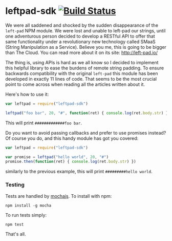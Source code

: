 # leftpad-sdk [![Build Status](https://travis-ci.org/ayc/leftpad-sdk.svg?branch=master)](https://travis-ci.org/ayc/leftpad-sdk)

We were all saddened and shocked by the sudden disappearance of the `left-pad` NPM module. We were lost and unable to left-pad our strings, until one adventurous person decided to develop a RESTful API to offer that same functionality under a revolutionary new technology called SMaaS (String Manipulation as a Service). Believe you me, this is going to be bigger than The Cloud. You can read more about it on its site: http://left-pad.io/

The thing is, using APIs is hard as we all know so I decided to implement this helpful library to ease the burdens of remote string padding. To ensure backwards compatibility with the original `left-pad` this module has been developed in exactly 11 lines of code. That seems to be the most crucial point to come across when reading all the articles written about it.

Here's how to use it:

```javascript
var leftpad = require("leftpad-sdk")

leftpad("foo bar", 20, "#", function(ret) { console.log(ret.body.str) })
```

This will print `#############foo bar`.

Do you want to avoid passing callbacks and prefer to use promises instead? Of course you do, and this handy module has got you covered:

```javascript
var leftpad = require("leftpad-sdk")

var promise = leftpad("hello world", 20, "#")
promise.then(function(ret) { console.log(ret.body.str) })
```
similarly to the previous example, this will print `#########hello world`.

### Testing

Tests are handled by [mochajs](http://mochajs.org/). To install with npm:
```
npm install -g mocha
```

To run tests simply:
```
npm test
```

That's all.

